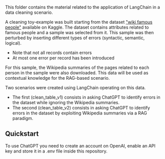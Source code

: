 This folder contains the material related to the application of LangChain in a data cleaning scenario.

A cleaning toy-example was built starting from the dataset ["wiki famous people"](https://www.kaggle.com/code/matthewchoo/wiki-famous-people/input) available on Kaggle.
The dataset contains attributes related to famous people and a sample was selected from it.
This sample was then perturbed by inserting different types of errors (syntactic, semantic, logical).
- Note that not all records contain errors
- At most one error per record has been introduced

For this sample, the Wikipedia summaries of the pages related to each person in the sample were also downloaded. This data will be used as contextual knowledge for the RAG-based scenario.

Two scenarios were created using LangChain operating on this data.
- The first (clean_table_v1) consists in asking ChatGPT to identify errors in the dataset while ignoring the Wikipedia summaries.
- The second (clean_table_v2) consists in asking ChatGPT to identify errors in the dataset by exploiting Wikipedia summaries via a RAG paradigm.

## Quickstart

To use ChatGPT you need to create an account on OpenAI, enable an API key and store it in a .env file inside this repository.